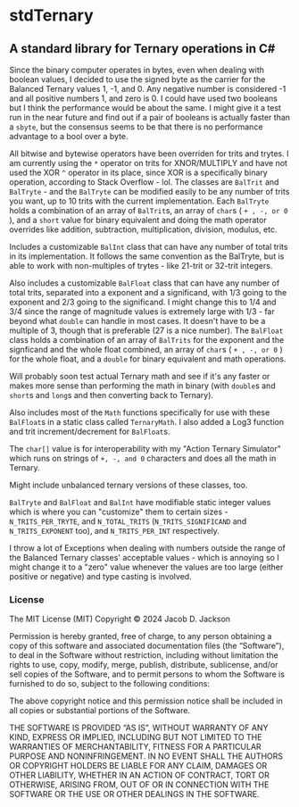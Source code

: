 # stdTernary #
## A standard library for Ternary operations in C# ##

Since the binary computer operates in bytes, even when dealing with boolean values, I decided to use the signed byte as the carrier for the Balanced Ternary values 1, -1, and 0. Any negative number is 
considered -1 and all positive numbers 1, and zero is 0. I could have used two booleans but I think the performance would be about the same. I might give it a test run in the near future and find out if a pair of 
booleans is actually faster than a `sbyte`, but the consensus seems to be that there is no performance advantage to a bool over a byte.

All bitwise and bytewise operators have been overriden for trits and trytes. I am currently using the `*` operator on trits for XNOR/MULTIPLY and have not used the XOR `^` operator in its place, since XOR is a 
specifically binary operation, according to Stack Overflow - lol. The classes are `BalTrit` and `BalTryte` - and the `BalTryte` can be modified easily to be any number of trits 
you want, up to 10 trits with the current implementation. Each `BalTryte` holds a combination of an array of `BalTrit`s, an array of `char`s ( `+ , -, or 0` ), and a `short` value for binary equivalent and doing the 
math operator overrides like addition, subtraction, multiplication, division, modulus, etc.

Includes a customizable `BalInt` class that can have any number of total trits in its implementation. It follows the same convention as the BalTryte, but is able to work with non-multiples of trytes - like 21-trit or 32-trit integers.

Also includes a customizable `BalFloat` class that can have any number of total trits, separated into a exponent and a significand, with 1/3 going to the exponent and 2/3 going to the significand. I might change this to 1/4 and 3/4 since the range of magnitude values is extremely large with 1/3 - far beyond what `double` can handle in most cases. It doesn't have to be a multiple of 3, though that is preferable (27 is a nice number). The `BalFloat` class holds a combination of an array of `BalTrits` for the exponent and the signficand and the whole float combined, an array of `char`s ( `+ , -, or 0` ) for the whole float, and a `double` for binary equivalent and math operations.

Will probably soon test actual Ternary math and see if it's any faster or makes more sense than performing the math in binary (with `double`s and `short`s and `long`s and then converting back to Ternary).

Also includes most of the `Math` functions specifically for use with these `BalFloat`s in a static class called `TernaryMath`. I also added a Log3 function and trit increment/decrement for `BalFloat`s.

The `char[]` value is for interoperability with my "Action Ternary Simulator" which runs on strings of `+, -, and 0` characters and does all the math in Ternary.

Might include unbalanced ternary versions of these classes, too.

`BalTryte` and `BalFloat` and `BalInt` have modifiable static integer values which is where you can "customize" them to certain sizes - `N_TRITS_PER_TRYTE`, and `N_TOTAL_TRITS` (`N_TRITS_SIGNIFICAND` and `N_TRITS_EXPONENT` too), and `N_TRITS_PER_INT` respectively.

I throw a lot of Exceptions when dealing with numbers outside the range of the Balanced Ternary classes' acceptable values - which is annoying so I might change it to a "zero" value whenever the values are too large  (either positive or negative) and type casting is involved.

### License ###
The MIT License (MIT)
Copyright © 2024 Jacob D. Jackson

Permission is hereby granted, free of charge, to any person obtaining a copy of this software and associated documentation files (the “Software”), to deal in the Software without restriction, including without limitation the rights to use, copy, modify, merge, publish, distribute, sublicense, and/or sell copies of the Software, and to permit persons to whom the Software is furnished to do so, subject to the following conditions:

The above copyright notice and this permission notice shall be included in all copies or substantial portions of the Software.

THE SOFTWARE IS PROVIDED “AS IS”, WITHOUT WARRANTY OF ANY KIND, EXPRESS OR IMPLIED, INCLUDING BUT NOT LIMITED TO THE WARRANTIES OF MERCHANTABILITY, FITNESS FOR A PARTICULAR PURPOSE AND NONINFRINGEMENT. IN NO EVENT SHALL THE AUTHORS OR COPYRIGHT HOLDERS BE LIABLE FOR ANY CLAIM, DAMAGES OR OTHER LIABILITY, WHETHER IN AN ACTION OF CONTRACT, TORT OR OTHERWISE, ARISING FROM, OUT OF OR IN CONNECTION WITH THE SOFTWARE OR THE USE OR OTHER DEALINGS IN THE SOFTWARE.
